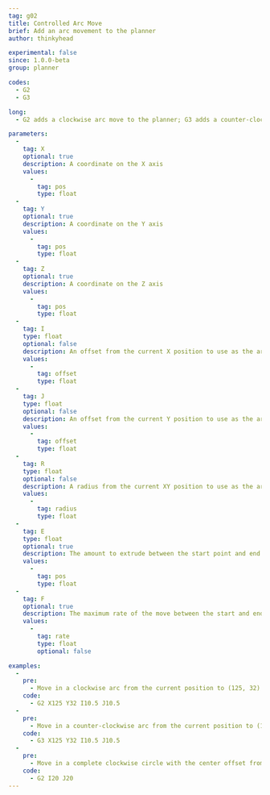 ```yaml
---
tag: g02
title: Controlled Arc Move
brief: Add an arc movement to the planner
author: thinkyhead

experimental: false
since: 1.0.0-beta
group: planner

codes:
  - G2
  - G3

long:
  - G2 adds a clockwise arc move to the planner; G3 adds a counter-clockwise arc. An arc move starts at the current position and ends at the given XYZ, pivoting around a center-point offset given by I and J. Arc moves actually generate several short straight-line moves, the length of which are determined by the configuration option `MM_PER_ARC_SEGMENT` (default 1mm). Any change in the Z position is linearly interpolated over the whole arc.

parameters:
  -
    tag: X
    optional: true
    description: A coordinate on the X axis
    values:
      -
        tag: pos
        type: float
  -
    tag: Y
    optional: true
    description: A coordinate on the Y axis
    values:
      -
        tag: pos
        type: float
  -
    tag: Z
    optional: true
    description: A coordinate on the Z axis
    values:
      -
        tag: pos
        type: float
  -
    tag: I
    type: float
    optional: false
    description: An offset from the current X position to use as the arc center
    values:
      -
        tag: offset
        type: float
  -
    tag: J
    type: float
    optional: false
    description: An offset from the current Y position to use as the arc center
    values:
      -
        tag: offset
        type: float
  -
    tag: R
    type: float
    optional: false
    description: A radius from the current XY position to use as the arc center
    values:
      -
        tag: radius
        type: float
  -
    tag: E
    type: float
    optional: true
    description: The amount to extrude between the start point and end point
    values:
      -
        tag: pos
        type: float
  -
    tag: F
    optional: true
    description: The maximum rate of the move between the start and end point
    values:
      -
        tag: rate
        type: float
        optional: false

examples:
  -
    pre:
      - Move in a clockwise arc from the current position to (125, 32) with the center offset from the current position by (10.5, 10.5).
    code:
      - G2 X125 Y32 I10.5 J10.5
  -
    pre:
      - Move in a counter-clockwise arc from the current position to (125, 32) with the center offset from the current position by (10.5, 10.5).
    code:
      - G3 X125 Y32 I10.5 J10.5
  -
    pre:
      - Move in a complete clockwise circle with the center offset from the current position by 20, 20.
    code:
      - G2 I20 J20
---
```

